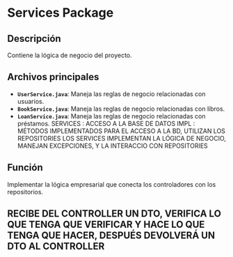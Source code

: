 # **Services Package**

## Descripción
Contiene la lógica de negocio del proyecto.

## Archivos principales
- **`UserService.java`**: Maneja las reglas de negocio relacionadas con usuarios.
- **`BookService.java`**: Maneja las reglas de negocio relacionadas con libros.
- **`LoanService.java`**: Maneja las reglas de negocio relacionadas con préstamos.
SERVICES : ACCESO A LA BASE DE DATOS
IMPL : MÉTODOS IMPLEMENTADOS PARA EL ACCESO A LA BD, UTILIZAN LOS REPOSITORIES
LOS SERVICES IMPLEMENTAN LA LÓGICA DE NEGOCIO, MANEJAN EXCEPCIONES, Y LA
INTERACCIO CON REPOSITORIES
## Función
Implementar la lógica empresarial que conecta los controladores con los repositorios.

RECIBE DEL CONTROLLER UN DTO, VERIFICA LO QUE TENGA QUE VERIFICAR Y HACE LO QUE TENGA
QUE HACER, DESPUÉS DEVOLVERÁ UN DTO AL CONTROLLER
---
